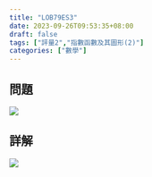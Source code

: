 ```yaml
---
title: "LOB79ES3"
date: 2023-09-26T09:53:35+08:00
draft: false
tags: ["評量2","指數函數及其圖形(2)"]
categories: ["數學"]
---
```

<!--more-->

## 問題
<img src="/posts/solution/LOB79ES3-q.png">

## 詳解
<img src="/posts/solution/LOB79ES3-sol.png">
